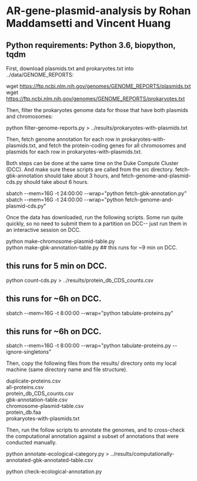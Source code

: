 # AR-gene-plasmid-analysis by Rohan Maddamsetti and Vincent Huang

## Python requirements: Python 3.6, biopython, tqdm 


First, download plasmids.txt and prokaryotes.txt into
../data/GENOME_REPORTS:

wget https://ftp.ncbi.nlm.nih.gov/genomes/GENOME_REPORTS/plasmids.txt
wget https://ftp.ncbi.nlm.nih.gov/genomes/GENOME_REPORTS/prokaryotes.txt

Then, filter the prokaryotes genome data for those that have both
plasmids and chromosomes:

python filter-genome-reports.py > ../results/prokaryotes-with-plasmids.txt

Then, fetch genome annotation for each row in prokaryotes-with-plasmids.txt,
and fetch the protein-coding genes for all chromosomes and plasmids for
each row in prokaryotes-with-plasmids.txt.

Both steps can be done at the same time on the Duke Compute Cluster (DCC).
And make sure these scripts are called from the src directory.
fetch-gbk-annotation should take about 3 hours,
and fetch-genome-and-plasmid-cds.py should take about 6 hours.

sbatch --mem=16G -t 24:00:00 --wrap="python fetch-gbk-annotation.py"  
sbatch --mem=16G -t 24:00:00 --wrap="python fetch-genome-and-plasmid-cds.py"  

Once the data has downloaded, run the following scripts. Some run
quite quickly, so no need to submit them to a partition on DCC--
just run them in an interactive session on DCC.

python make-chromosome-plasmid-table.py  
python make-gbk-annotation-table.py ## this runs for ~9 min on DCC.  

## this runs for 5 min on DCC. 
python count-cds.py > ../results/protein_db_CDS_counts.csv

## this runs for ~6h on DCC.
sbatch --mem=16G -t 8:00:00 --wrap="python tabulate-proteins.py" 

## this runs for ~6h on DCC.
sbatch --mem=16G -t 8:00:00 --wrap="python tabulate-proteins.py --ignore-singletons"

Then, copy the following files from the results/
directory onto my local machine (same directory name and file structure).

duplicate-proteins.csv  
all-proteins.csv  
protein_db_CDS_counts.csv  
gbk-annotation-table.csv  
chromosome-plasmid-table.csv  
protein_db.faa  
prokaryotes-with-plasmids.txt  

Then, run the follow scripts to annotate the genomes, and to cross-check
the computational annotation against a subset of annotations that were conducted manually.

python annotate-ecological-category.py > ../results/computationally-annotated-gbk-annotated-table.csv  

python check-ecological-annotation.py  

